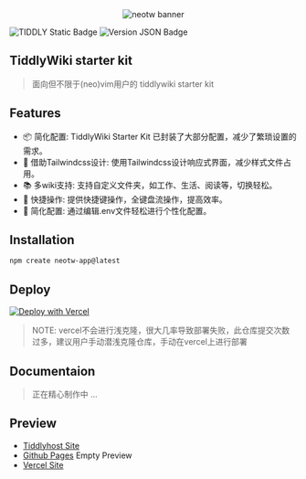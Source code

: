 <center>
    <img src="https://cdn.jsdelivr.net/gh/oeyoews/neotw@main/img/snapshot02.png" alt="neotw banner" title="tiddlywiki starter kit"/>
</center>

![TIDDLY Static Badge](https://img.shields.io/badge/Tiddlywiki5-neotw-green?style=for-the-badge&logo=tiddlywiki) ![Version JSON Badge](https://img.shields.io/badge/dynamic/json?url=https%3A%2F%2Fgithub.com%2Foeyoews%2Ftiddlywiki-starter-kit%2Fraw%2Fmain%2Fpackage.json&query=version&style=for-the-badge&logo=tiddlywiki&label=version)

## TiddlyWiki starter kit

> 面向但不限于(neo)vim用户的 tiddlywiki starter kit

## Features

- 📦 简化配置: TiddlyWiki Starter Kit 已封装了大部分配置，减少了繁琐设置的需求。
- 🎨 借助Tailwindcss设计: 使用Tailwindcss设计响应式界面，减少样式文件占用。
- 📚️ 多wiki支持: 支持自定义文件夹，如工作、生活、阅读等，切换轻松。
- 🚀 快捷操作: 提供快捷键操作，全键盘流操作，提高效率。
- 🔧 简化配置: 通过编辑.env文件轻松进行个性化配置。

## Installation

```bash
npm create neotw-app@latest
```

## Deploy

<!-- https://vercel.com/docs/deploy-button -->
<a target="_blank" href="https://vercel.com/new/clone?repository-url=https%3A%2F%2Fgithub.com%2Foeyoews%2Ftiddlywiki-starter-kit">
    <img src="https://vercel.com/button" alt="Deploy with Vercel" />
</a>

> NOTE: vercel不会进行浅克隆，很大几率导致部署失败，此仓库提交次数过多，建议用户手动潜浅克隆仓库，手动在vercel上进行部署

## Documentaion

> 正在精心制作中 ...

## Preview

- [Tiddlyhost Site](https://tiddlywiki-starter-kit.tiddlyhost.com/)
- [Github Pages](https://oeyoews.github.io/tiddlywiki-starter-kit/) Empty Preview
- [Vercel Site](https://tiddlywiki-starter-kit.vercel.app/)
